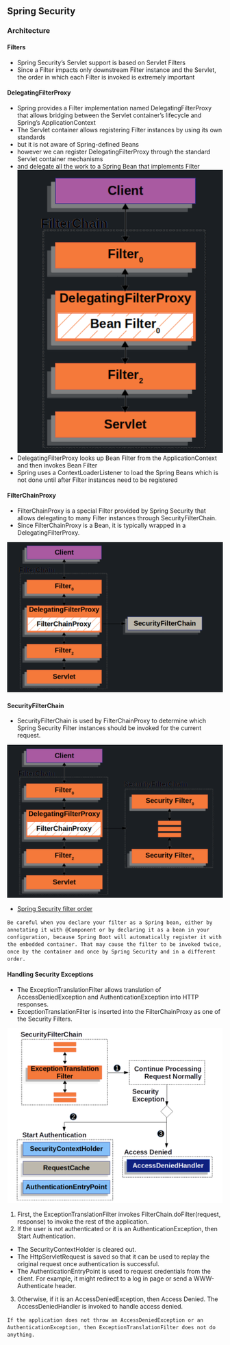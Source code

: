 ## Spring Security

### Architecture
#### Filters
* Spring Security’s Servlet support is based on Servlet Filters
* Since a Filter impacts only downstream Filter instance and the Servlet,   
the order in which each Filter is invoked is extremely important

#### DelegatingFilterProxy
* Spring provides a Filter implementation named DelegatingFilterProxy   
that allows bridging between the Servlet container’s lifecycle and Spring’s ApplicationContext
* The Servlet container allows registering Filter instances by using its own standards
* but it is not aware of Spring-defined Beans
* however we can register DelegatingFilterProxy through the standard Servlet container mechanisms
* and delegate all the work to a Spring Bean that implements Filter  
![img.png](img.png)  
* DelegatingFilterProxy looks up Bean Filter from the ApplicationContext and then invokes Bean Filter
* Spring uses a ContextLoaderListener to load the Spring Beans which is not done until after Filter instances need to be registered

#### FilterChainProxy
* FilterChainProxy is a special Filter provided by Spring Security that allows delegating to many Filter instances through SecurityFilterChain.
* Since FilterChainProxy is a Bean, it is typically wrapped in a DelegatingFilterProxy.

![img_1.png](img_1.png)


#### SecurityFilterChain
* SecurityFilterChain is used by FilterChainProxy to determine which Spring Security Filter instances should be invoked for the current request.

![img_2.png](img_2.png)

* [Spring Security filter order](https://github.com/spring-projects/spring-security/blob/6.3.1/config/src/main/java/org/springframework/security/config/annotation/web/builders/FilterOrderRegistration.java)

`Be careful when you declare your filter as a Spring bean, either by annotating it with @Component or by declaring it as a bean in your configuration, because Spring Boot will automatically register it with the embedded container. That may cause the filter to be invoked twice, once by the container and once by Spring Security and in a different order.`


#### Handling Security Exceptions
* The ExceptionTranslationFilter allows translation of AccessDeniedException and AuthenticationException into HTTP responses.
* ExceptionTranslationFilter is inserted into the FilterChainProxy as one of the Security Filters.

![img_3.png](img_3.png)

1. First, the ExceptionTranslationFilter invokes FilterChain.doFilter(request, response) to invoke the rest of the application.
2. If the user is not authenticated or it is an AuthenticationException, then Start Authentication.  
  *  The SecurityContextHolder is cleared out. 
  * The HttpServletRequest is saved so that it can be used to replay the original request once authentication is successful. 
  * The AuthenticationEntryPoint is used to request credentials from the client. For example, it might redirect to a log in page or send a WWW-Authenticate header.
3. Otherwise, if it is an AccessDeniedException, then Access Denied. The AccessDeniedHandler is invoked to handle access denied.

`If the application does not throw an AccessDeniedException or an AuthenticationException, then ExceptionTranslationFilter does not do anything.`